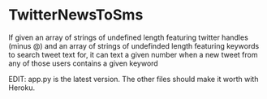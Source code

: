 # TwitterNewsToSms
If given an array of strings of undefined length featuring twitter handles (minus @) and an array of strings of undefinded length featuring keywords to search tweet text for, it can text a given number when a new tweet from any of those users contains a given keyword

EDIT: app.py is the latest version. The other files should make it worth with Heroku.
